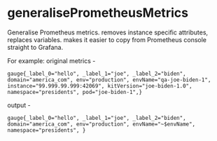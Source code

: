 # generalisePrometheusMetrics
Generalise Prometheus metrics. 
removes instance specific attributes, replaces variables. makes it easier to copy from Prometheus console straight to Grafana.

For example:
original metrics -
```
gauge{_label_0="hello", _label_1="joe", _label_2="biden", domain="america_com", env="production", envName="qa-joe-biden-1", instance="99.999.99.999:42069", kitVersion="joe-biden-1.0", namespace="presidents", pod="joe-biden-1",}
```

output -
```
gauge{_label_0="hello", _label_1="joe", _label_2="biden", domain="america_com", env="production", envName="~$envName", namespace="presidents", }
```
